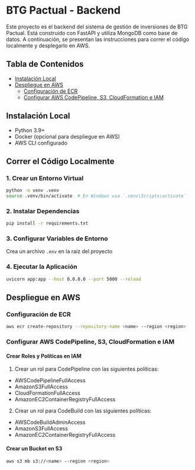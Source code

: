 # BTG Pactual - Backend

Este proyecto es el backend del sistema de gestión de inversiones de BTG Pactual. Está construido con FastAPI y utiliza MongoDB como base de datos. A continuación, se presentan las instrucciones para correr el código localmente y desplegarlo en AWS.

## Tabla de Contenidos

- [Instalación Local](#instalación-local)
- [Despliegue en AWS](#despliegue-en-aws)
  - [Configuración de ECR](#configuración-de-ecr)
  - [Configurar AWS CodePipeline, S3, CloudFormation e IAM](#configuración-de-aws)

## Instalación Local

- Python 3.9+
- Docker (opcional para despliegue en AWS)
- AWS CLI configurado

## Correr el Código Localmente

### 1. Crear un Entorno Virtual

```sh
python -m venv .venv
source .venv/bin/activate  # En Windows usa `.venv\Scripts\activate`
```

### 2. Instalar Dependencias

```sh
pip install -r requirements.txt
```

### 3. Configurar Variables de Entorno

Crea un archivo `.env` en la raíz del proyecto

### 4. Ejecutar la Aplicación

```sh
uvicorn app:app --host 0.0.0.0 --port 5000 --reload
```

## Despliegue en AWS

### Configuración de ECR

```sh
aws ecr create-repository --repository-name <name> --region <region>
```

### Configurar AWS CodePipeline, S3, CloudFormation e IAM

#### **Crear Roles y Políticas en IAM**

1. Crear un rol para CodePipeline con las siguientes políticas:

- AWSCodePipelineFullAccess
- AmazonS3FullAccess
- CloudFormationFullAccess
- AmazonEC2ContainerRegistryFullAccess

2. Crear un rol para CodeBuild con las siguientes políticas:

- AWSCodeBuildAdminAccess
- AmazonS3FullAccess
- AmazonEC2ContainerRegistryFullAccess

#### **Crear un Bucket en S3**

```sh
aws s3 mb s3://<name> --region <region>
```
